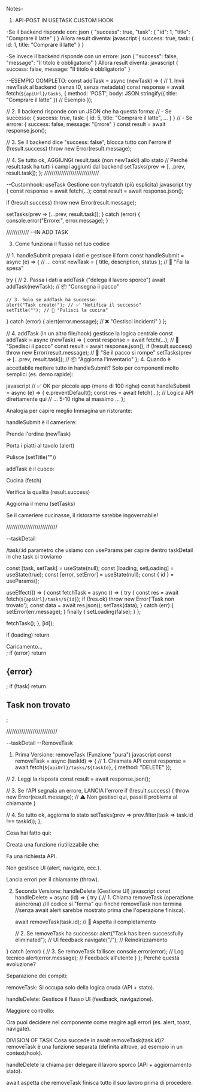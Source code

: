 Notes-

1. API-POST IN USETASK CUSTOM HOOK

-Se il backend risponde con:
json
{ "success": true, "task": { "id": 1, "title": "Comprare il latte" } }
Allora result diventa:
javascript
{ success: true, task: { id: 1, title: "Comprare il latte" } }

-Se invece il backend risponde con un errore:
json
{ "success": false, "message": "Il titolo è obbligatorio" }
Allora result diventa:
javascript
{ success: false, message: "Il titolo è obbligatorio" }

--ESEMPIO COMPLETO:
const addTask = async (newTask) => {
  // 1. Invii newTask al backend (senza ID, senza metadata)
  const response = await fetch(`${apiUrl}/tasks`, {
    method: 'POST',
    body: JSON.stringify({ title: "Comprare il latte" }) // Esempio
  });

  // 2. Il backend risponde con un JSON che ha questa forma:
  //    - Se successo: { success: true, task: { id: 5, title: "Comprare il latte", ... } }
  //    - Se errore:   { success: false, message: "Errore" }
  const result = await response.json();

  // 3. Se il backend dice "success: false", blocca tutto con l'errore
  if (!result.success) throw new Error(result.message);

  // 4. Se tutto ok, AGGIUNGI result.task (non newTask!) allo stato
  //    Perché result.task ha tutti i campi aggiunti dal backend
  setTasks(prev => [...prev, result.task]);
};
/////////////////////////////

--Customhook: useTask
Gestione con try/catch (più esplicita)
javascript
try {
  const response = await fetch(...);
  const result = await response.json();

  if (!result.success) throw new Error(result.message);

  setTasks(prev => [...prev, result.task]);
} catch (error) {
  console.error("Errore:", error.message);
}

////////////
--IN ADD TASK

3. Come funziona il flusso nel tuo codice

// 1. handleSubmit prepara i dati e gestisce il form
const handleSubmit = async (e) => {
  // ...
  const newTask = { title, description, status }; // 🛒 "Fai la spesa"

  try {
    // 2. Passa i dati a addTask ("delega il lavoro sporco")
    await addTask(newTask); // 📦 "Consegna il pacco"
    
    // 3. Solo se addTask ha successo:
    alert("Task creato!"); // ✅ "Notifica il successo"
    setTitle(""); // 🧹 "Pulisci la cucina"
  } catch (error) {
    alert(error.message); // ❌ "Gestisci incidenti"
  }
};

// 4. addTask (in un altro file/hook) gestisce la logica centrale
const addTask = async (newTask) => {
  const response = await fetch(...); // 🚚 "Spedisci il pacco"
  const result = await response.json();
  if (!result.success) throw new Error(result.message); // 🔴 "Se il pacco si rompe"
  setTasks(prev => [...prev, result.task]); // 📦 "Aggiorna l'inventario"
};
4. Quando è accettabile mettere tutto in handleSubmit?
Solo per componenti molto semplici (es. demo rapide):

javascript
// ✅ OK per piccole app (meno di 100 righe)
const handleSubmit = async (e) => {
  e.preventDefault();
  const res = await fetch(...); // Logica API direttamente qui
  // ... 5-10 righe al massimo ...
};

Analogia per capire meglio
Immagina un ristorante:

handleSubmit è il cameriere:

Prende l'ordine (newTask)

Porta i piatti al tavolo (alert)

Pulisce (setTitle(""))

addTask è il cuoco:

Cucina (fetch)

Verifica la qualità (result.success)

Aggiorna il menu (setTasks)

Se il cameriere cucinasse, il ristorante sarebbe ingovernabile!

///////////////////////////

--taskDetail

/task/:id  parametro che usiamo con useParams per capire dentro taskDetail in che task ci troviamo 

const [task, setTask] = useState(null);
const [loading, setLoading] = useState(true);
const [error, setError] = useState(null);
const { id } = useParams();

useEffect(() => {
  const fetchTask = async () => {
    try {
      const res = await fetch(`${apiUrl}/tasks/${id}`);
      if (!res.ok) throw new Error('Task non trovato');
      const data = await res.json();
      setTask(data);
    } catch (err) {
      setError(err.message);
    } finally {
      setLoading(false);
    }
  };

  fetchTask();
}, [id]);

if (loading) return <div>Caricamento...</div>;
if (error) return <h2>{error}</h2>;
if (!task) return <h2>Task non trovato</h2>;

///////////////////////////

--taskDetail --RemoveTask

1. Prima Versione: removeTask (Funzione "pura")
javascript
const removeTask = async (taskId) => {
  // 1. Chiamata API
  const response = await fetch(`${apiUrl}/tasks/${taskId}`, { method: "DELETE" });
  
  // 2. Leggi la risposta
  const result = await response.json();

  // 3. Se l'API segnala un errore, LANCIA l'errore
  if (!result.success) {
    throw new Error(result.message); // ⚠️ Non gestisci qui, passi il problema al chiamante
  }

  // 4. Se tutto ok, aggiorna lo stato
  setTasks(prev => prev.filter(task => task.id !== taskId));
};

Cosa hai fatto qui:

Creata una funzione riutilizzabile che:

Fa una richiesta API.

Non gestisce UI (alert, navigate, ecc.).

Lancia errori per il chiamante (throw).

2. Seconda Versione: handleDelete (Gestione UI)
javascript
const handleDelete = async (id) => {
  try {
    // 1. Chiama removeTask (operazione asincrona)
    //Il codice si "ferma" qui finché removeTask non termina
    //senza await alert sarebbe mostrato prima che l'operazione finisca).

    await removeTask(task.id); // 🔹 Aspetta il completamento

    // 2. Se removeTask ha successo:
    alert("Task has been successfully eliminated"); // UI feedback
    navigate("/"); // Reindirizzamento

  } catch (error) {
    // 3. Se removeTask fallisce:
    console.error(error); // Log tecnico
    alert(error.message); // Feedback all'utente
  }
};
Perché questa evoluzione?

Separazione dei compiti:

removeTask: Si occupa solo della logica cruda (API + stato).

handleDelete: Gestisce il flusso UI (feedback, navigazione).

Maggiore controllo:

Ora puoi decidere nel componente come reagire agli errori (es. alert, toast, navigate).

DIVISION OF TASK
Cosa succede in await removeTask(task.id)?
removeTask è una funzione separata (definita altrove, ad esempio in un context/hook).

handleDelete la chiama per delegare il lavoro sporco (API + aggiornamento stato).

await aspetta che removeTask finisca tutto il suo lavoro prima di procedere.


